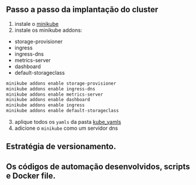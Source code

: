 ##  Passo a passo da implantação do cluster

1. instale o [minikube](https://minikube.sigs.k8s.io/docs/start/?arch=%2Flinux%2Fx86-64%2Fstable%2Fbinary+download)
2. instale os minikube addons:
  - storage-provisioner
  - ingress
  - ingress-dns
  - metrics-server
  - dashboard
  - default-storageclass


```bash
minikube addons enable storage-provisioner
minikube addons enable ingress-dns
minikube addons enable metrics-server
minikube addons enable dashboard
minikube addons enable ingress 
minikube addons enable default-storageclass
```

3. aplique todos os `yamls` da pasta [kube_yamls](./kube_yamls)
4. adicione o `minikube` como um servidor dns



##  Estratégia de versionamento.



## Os códigos de automação desenvolvidos, scripts e Docker file.
